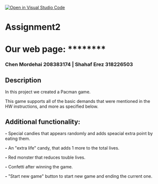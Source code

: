 [![Open in Visual Studio Code](https://classroom.github.com/assets/open-in-vscode-c66648af7eb3fe8bc4f294546bfd86ef473780cde1dea487d3c4ff354943c9ae.svg)](https://classroom.github.com/online_ide?assignment_repo_id=7743949&assignment_repo_type=AssignmentRepo)
# Assignment2
 
  # Our web page: ********
  
  ### Chen Mordehai 208383174  | Shahaf Erez 318226503
  
  ## Description

In this project we created a Pacman game.

This game supports all of the basic demands that were mentioned in the HW instructions, and more as specified below.

## Additional functionality:

**-** Special candies that appears randomly and adds speacial extra point by eating them.

**-** An "extra life" candy, that adds 1 more to the total lives.

**-** Red monster that reduces touble lives.

**-** Confetti after winning the game.

**-** "Start new game" button to start new game and ending the current one.


